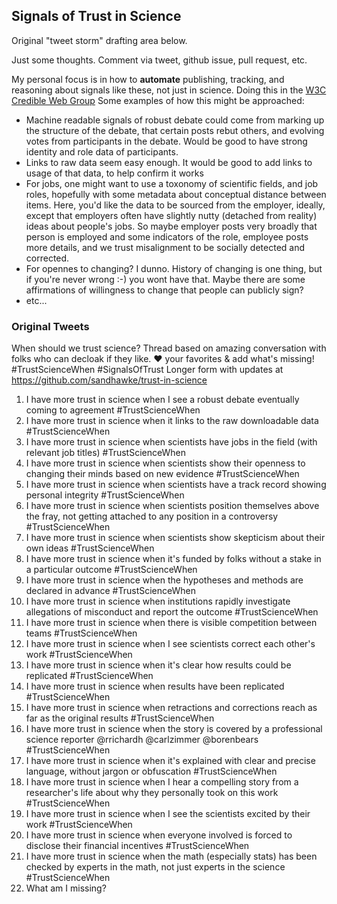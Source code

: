 
## Signals of Trust in Science

Original "tweet storm" drafting area below.

Just some thoughts.  Comment via tweet, github issue, pull request, etc.

My personal focus is in how to **automate** publishing, tracking, and reasoning about signals like these, not just in science.  Doing this in the [W3C Credible Web Group](https://www.w3.org/community/credibility/)
Some examples of how this might be approached:

* Machine readable signals of robust debate could come from marking up the structure of the debate, that certain posts rebut others, and evolving votes from participants in the debate.  Would be good to have strong identity and role data of participants.
* Links to raw data seem easy enough.  It would be good to add links to usage of that data, to help confirm it works
* For jobs, one might want to use a toxonomy of scientific fields, and job roles, hopefully with some metadata about conceptual distance between items.  Here, you'd like the data to be sourced from the employer, ideally, except that employers often have slightly nutty (detached from reality) ideas about people's jobs.  So maybe employer posts very broadly that person is employed and some indicators of the role, employee posts more details, and we trust misalignment to be socially detected and corrected.
* For opennes to changing?  I dunno.  History of changing is one thing, but if you're never wrong :-) you wont have that.  Maybe there are some affirmations of willingness to change that people can publicly sign?
* etc...

### Original Tweets

When should we trust science? Thread based on amazing conversation with folks who can decloak if they like. ❤️ your favorites & add what's missing! #TrustScienceWhen #SignalsOfTrust Longer form with updates at https://github.com/sandhawke/trust-in-science

1. I have more trust in science when I see a robust debate eventually coming to agreement #TrustScienceWhen
1. I have more trust in science when it links to the raw downloadable data #TrustScienceWhen
1. I have more trust in science when scientists have jobs in the field (with relevant job titles) #TrustScienceWhen
1. I have more trust in science when scientists show their openness to changing their minds based on new evidence #TrustScienceWhen
1. I have more trust in science when scientists have a track record showing personal integrity #TrustScienceWhen
1. I have more trust in science when scientists position themselves above the fray, not getting attached to any position in a controversy #TrustScienceWhen
1. I have more trust in science when scientists show skepticism about their own ideas #TrustScienceWhen
1. I have more trust in science when it's funded by folks without a stake in a particular outcome #TrustScienceWhen
1. I have more trust in science when the hypotheses and methods are declared in advance #TrustScienceWhen
1. I have more trust in science when institutions rapidly investigate allegations of misconduct and report the outcome #TrustScienceWhen
1. I have more trust in science when there is visible competition between teams #TrustScienceWhen
1. I have more trust in science when I see scientists correct each other's work #TrustScienceWhen
1. I have more trust in science when it's clear how results could be replicated #TrustScienceWhen
1. I have more trust in science when results have been replicated #TrustScienceWhen
1. I have more trust in science when retractions and corrections reach as far as the original results #TrustScienceWhen
1. I have more trust in science when the story is covered by a professional science reporter @rrichardh @carlzimmer @borenbears  #TrustScienceWhen
1. I have more trust in science when it's explained with clear and precise language, without jargon or obfuscation #TrustScienceWhen
1. I have more trust in science when I hear a compelling story from a researcher's life about why they personally took on this work #TrustScienceWhen
1. I have more trust in science when I see the scientists excited by their work #TrustScienceWhen
1. I have more trust in science when everyone involved is forced to disclose their financial incentives #TrustScienceWhen
1. I have more trust in science when the math (especially stats) has been checked by experts in the math, not just experts in the science #TrustScienceWhen
1. What am I missing?
